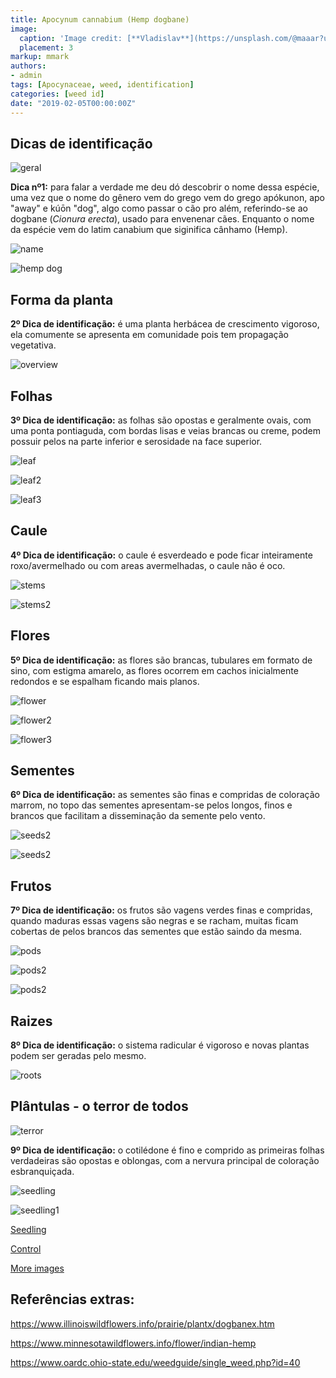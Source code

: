 ```yaml
---
title: Apocynum cannabium (Hemp dogbane)
image:
  caption: 'Image credit: [**Vladislav**](https://unsplash.com/@maaar?utm_source=unsplash&utm_medium=referral&utm_content=creditCopyText)'
  placement: 3
markup: mmark
authors:
- admin
tags: [Apocynaceae, weed, identification]
categories: [weed id]
date: "2019-02-05T00:00:00Z"
---
```

## Dicas de identificação

![geral](https://github.com/vitoranunciato/academic-kickstart/blob/master/content/pt/weeds/apocynum%20cannabinum/image/geral.jpg?raw=true)

**Dica nº1:** para falar a verdade me deu dó descobrir o nome dessa espécie, uma vez que o nome do gênero vem do grego vem do grego apókunon, apo "away" e kúōn "dog", algo como passar o cão pro além, referindo-se ao dogbane (*Cionura erecta*), usado para envenenar cães. Enquanto o nome da espécie vem do latim canabium que siginifica cânhamo (Hemp).

![name](https://github.com/vitoranunciato/academic-kickstart/blob/master/content/pt/weeds/apocynum%20cannabinum/image/name.png?raw=true)

![hemp dog](https://media.giphy.com/media/xT3JvPQibFu3C/giphy.gif)

## Forma da planta

**2º Dica de identificação:** é uma planta herbácea de crescimento vigoroso, ela comumente se apresenta em comunidade pois tem propagação vegetativa.

![overview](https://github.com/vitoranunciato/academic-kickstart/blob/master/content/pt/weeds/apocynum%20cannabinum/image/overview.jpg?raw=true)

## Folhas 

**3º Dica de identificação:** as folhas são opostas e geralmente ovais, com uma ponta pontiaguda, com bordas lisas e veias brancas ou creme, podem possuir pelos na parte inferior e serosidade na face superior.

![leaf](https://github.com/vitoranunciato/academic-kickstart/blob/master/content/pt/weeds/apocynum%20cannabinum/image/leaf.jpg?raw=true)

![leaf2](https://github.com/vitoranunciato/academic-kickstart/blob/master/content/pt/weeds/apocynum%20cannabinum/image/leaf1.jpg?raw=true)

![leaf3](https://github.com/vitoranunciato/academic-kickstart/blob/master/content/pt/weeds/apocynum%20cannabinum/image/leaf2.jpg?raw=true)

## Caule

**4º Dica de identificação:** o caule é esverdeado e  pode ficar inteiramente roxo/avermelhado ou com areas avermelhadas, o caule não é oco.

![stems](https://github.com/vitoranunciato/academic-kickstart/blob/master/content/pt/weeds/apocynum%20cannabinum/image/stems.jpg?raw=true)

![stems2](https://github.com/vitoranunciato/academic-kickstart/blob/master/content/pt/weeds/apocynum%20cannabinum/image/stems1.jpg?raw=true)

## Flores

**5º Dica de identificação:** as flores são brancas, tubulares em formato de sino, com estigma amarelo, as flores ocorrem em cachos inicialmente redondos e se espalham ficando mais planos.

![flower](https://github.com/vitoranunciato/academic-kickstart/blob/master/content/pt/weeds/apocynum%20cannabinum/image/flower.jpg?raw=true)

![flower2](https://github.com/vitoranunciato/academic-kickstart/blob/master/content/pt/weeds/apocynum%20cannabinum/image/flower1.jpg?raw=true)

![flower3](https://github.com/vitoranunciato/academic-kickstart/blob/master/content/pt/weeds/apocynum%20cannabinum/image/flower2.jpg?raw=true)

## Sementes

**6º Dica de identificação:** as sementes são finas e compridas de coloração marrom, no topo das sementes apresentam-se pelos longos, finos e brancos que facilitam a disseminação da semente pelo vento. 

![seeds2](https://github.com/vitoranunciato/academic-kickstart/blob/master/content/pt/weeds/apocynum%20cannabinum/image/seeds.jpg?raw=true)

![seeds2](https://github.com/vitoranunciato/academic-kickstart/blob/master/content/pt/weeds/apocynum%20cannabinum/image/seeds1.jpg?raw=true)

## Frutos

**7º Dica de identificação:** os frutos são vagens verdes finas e compridas, quando maduras essas vagens são negras e se racham, muitas ficam cobertas de pelos brancos das sementes que estão saindo da mesma.

![pods](https://github.com/vitoranunciato/academic-kickstart/blob/master/content/pt/weeds/apocynum%20cannabinum/image/fruit.jpg?raw=true)

![pods2](https://github.com/vitoranunciato/academic-kickstart/blob/master/content/pt/weeds/apocynum%20cannabinum/image/fruit1.jpg?raw=true)

![pods2](https://github.com/vitoranunciato/academic-kickstart/blob/master/content/pt/weeds/apocynum%20cannabinum/image/fruit2.jpg?raw=true)

## Raizes

**8º Dica de identificação:** o sistema radicular é vigoroso e novas plantas podem ser geradas pelo mesmo.

![roots](https://github.com/vitoranunciato/academic-kickstart/blob/master/content/pt/weeds/apocynum%20cannabinum/image/root.jpg?raw=true)

## Plântulas - o terror de todos
![terror](https://media.giphy.com/media/AtdgCzF7m9Zp6/giphy.gif)

**9º Dica de identificação:** o cotilédone é fino e comprido as primeiras folhas verdadeiras são opostas e oblongas, com a nervura principal de coloração esbranquiçada.

![seedling](https://github.com/vitoranunciato/academic-kickstart/blob/master/content/pt/weeds/apocynum%20cannabinum/image/seedling.jpg?raw=true)

![seedling1](https://github.com/vitoranunciato/academic-kickstart/blob/master/content/pt/weeds/apocynum%20cannabinum/image/seedling1.jpg?raw=true)

[Seedling](https://www.youtube.com/watch?v=lp0oqIQU3MI&list=PLdTdglZPyaglMcCmnDfkGdt-qnJ_IJJ57&index=16&t=0s)

[Control](https://www.youtube.com/watch?v=CnUMe8xZmoI&list=PLdTdglZPyaglMcCmnDfkGdt-qnJ_IJJ57&index=15&t=3s)

[More images](https://weedid.cals.vt.edu/weedimg/128)

## Referências extras:
https://www.illinoiswildflowers.info/prairie/plantx/dogbanex.htm

https://www.minnesotawildflowers.info/flower/indian-hemp

https://www.oardc.ohio-state.edu/weedguide/single_weed.php?id=40
